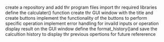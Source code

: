 create a repository and add thr program files
import thr required libraries
define the calculater() function
create thr GUI window with the title and create buttons 
implement the functionality of the buttons to perform specific operation
implement error handling for invaild inputs or operation
display result on the GUI window
define the format_history()and save the calcultion history to display thr previous opertions for future refererence
